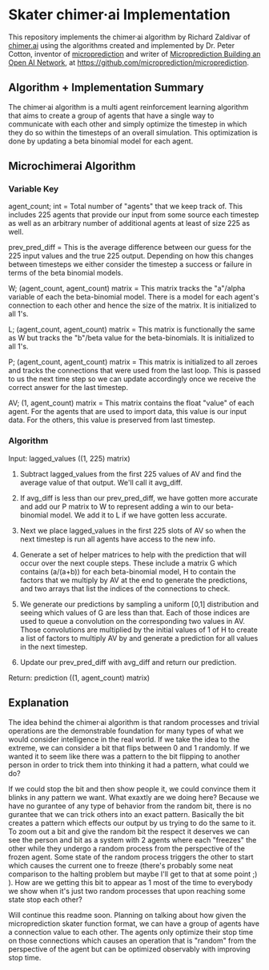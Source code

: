 # Skater chimer·ai Implementation

This repository implements the chimer·ai algorithm by Richard Zaldivar of [chimer.ai](http://chimer.ai/) using the algorithms created and implemented by Dr. Peter Cotton, inventor of [microprediction](https://www.microprediction.com/) and writer of [Microprediction
Building an Open AI Network](https://mitpress.mit.edu/9780262047326/), at https://github.com/microprediction/microprediction.

## Algorithm + Implementation Summary

The chimer·ai algorithm is a multi agent reinforcement learning algorithm that aims to create a group of agents that have a single way to communicate with each other and simply optimize the timestep in which they do so within the timesteps of an overall simulation. This optimization is done by updating a beta binomial model for each agent.


## Microchimerai Algorithm
### Variable Key
agent_count; int = Total number of "agents" that we keep track of. This includes 225 agents that provide our input from some source each timestep as well as an arbitrary number of additional agents at least of size 225 as well.

prev_pred_diff = This is the average difference between our guess for the 225 input values and the true 225 output. Depending on how this changes between timesteps we either consider the timestep a success or failure in terms of the beta binomial models.

W; (agent_count, agent_count) matrix = This matrix tracks the "a"/alpha variable of each the beta-binomial model. There is a model for each agent's connection to each other and hence the size of the matrix. It is initialized to all 1's.

L; (agent_count, agent_count) matrix = This matrix is functionally the same as W but tracks the "b"/beta value for the beta-binomials. It is initialized to all 1's.

P; (agent_count, agent_count) matrix = This matrix is initialized to all zeroes and tracks the connections that were used from the last loop. This is passed to us the next time step so we can update accordingly once we receive the correct answer for the last timestep.

AV; (1, agent_count) matrix = This matrix contains the float "value" of each agent. For the agents that are used to import data, this value is our input data. For the others, this value is preserved from last timestep.

### Algorithm

Input: lagged_values ((1, 225) matrix)

1. Subtract lagged_values from the first 225 values of AV and find the average value of that output. We'll call it avg_diff.

2. If avg_diff is less than our prev_pred_diff, we have gotten more accurate and add our P matrix to W to represent adding a win to our beta-binomial model. We add it to L if we have gotten less accurate.

3. Next we place lagged_values in the first 225 slots of AV so when the next timestep is run all agents have access to the new info.

4. Generate a set of helper matrices to help with the prediction that will occur over the next couple steps. These include a matrix G which contains (a/(a+b)) for each beta-binomial model, H to contain the factors that we multiply by AV at the end to generate the predictions, and two arrays that list the indices of the connections to check.

5. We generate our predictions by sampling a uniform [0,1] distribution and seeing which values of G are less than that. Each of those indices are used to queue a convolution on the corresponding two values in AV. Those convolutions are multiplied by the initial values of 1 of H to create a list of factors to multiply AV by and generate a prediction for all values in the next timestep.

6. Update our prev_pred_diff with avg_diff and return our prediction.

Return: prediction ((1, agent_count) matrix)

## Explanation

The idea behind the chimer·ai algorithm is that random processes and trivial operations are the demonstrable foundation for many types of what we would consider intelligence in the real world. If we take the idea to the extreme, we can consider a bit that flips between 0 and 1 randomly. If we wanted it to seem like there was a pattern to the bit flipping to another person in order to trick them into thinking it had a pattern, what could we do?

If we could stop the bit and then show people it, we could convince them it blinks in any pattern we want. What exaxtly are we doing here? Because we have no gurantee of any type of behavior from the random bit, there is no gurantee that we can trick others into an exact pattern. Basically the bit creates a pattern which effects our output by us trying to do the same to it. To zoom out a bit and give the random bit the respect it deserves we can see the person and bit as a system with 2 agents where each "freezes" the other while they undergo a random process from the perspective of the frozen agent. Some state of the random process triggers the other to start which causes the current one to freeze (there's probably some neat comparison to the halting problem but maybe I'll get to that at some point ;) ). How are we getting this bit to appear as 1 most of the time to everybody we show when it's just two random processes that upon reaching some state stop each other?

Will continue this readme soon. Planning on talking about how given the microprediction skater function format, we can have a group of agents have a connection value to each other. The agents only optimize their stop time on those connections which causes an operation that is "random" from the perspective of the agent but can be optimized observably with improving stop time.




